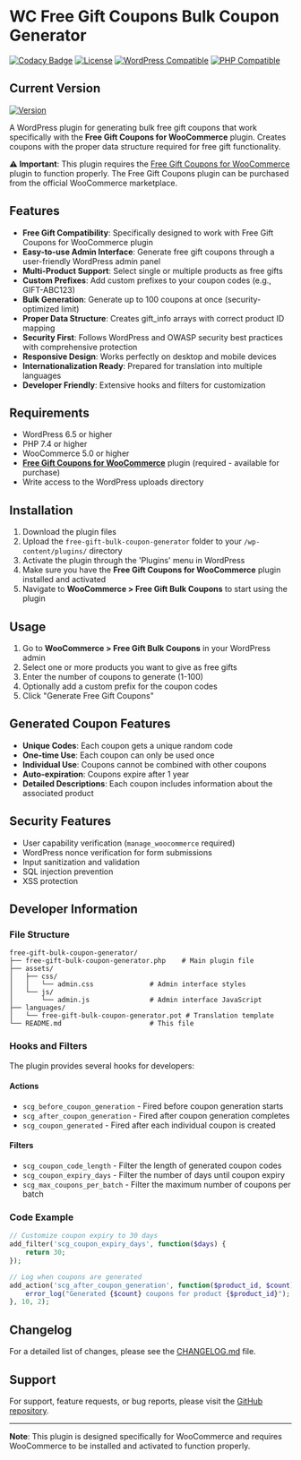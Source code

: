 # WC Free Gift Coupons Bulk Coupon Generator

[![Codacy Badge](https://app.codacy.com/project/badge/Grade/2c6de0b116fc421287600a34db137666)](https://app.codacy.com/gh/EngineScript/wc-free-gift-coupons-bulk-coupons-generator/dashboard?utm_source=gh&utm_medium=referral&utm_content=&utm_campaign=Badge_grade)
[![License](https://img.shields.io/badge/License-GPL%20v3-green.svg?logo=gnu)](https://www.gnu.org/licenses/gpl-3.0.html)
[![WordPress Compatible](https://img.shields.io/badge/WordPress-6.5%2B-blue.svg?logo=wordpress)](https://wordpress.org/)
[![PHP Compatible](https://img.shields.io/badge/PHP-7.4%2B-purple.svg?logo=php)](https://www.php.net/)

## Current Version
[![Version](https://img.shields.io/badge/Version-1.4.0-orange.svg?logo=github)](https://github.com/EngineScript/wc-free-gift-coupons-bulk-coupons-generator/releases/latest/download/free-gift-bulk-coupon-generator-1.4.0.zip)

A WordPress plugin for generating bulk free gift coupons that work specifically with the **Free Gift Coupons for WooCommerce** plugin. Creates coupons with the proper data structure required for free gift functionality.

**⚠️ Important**: This plugin requires the [Free Gift Coupons for WooCommerce](https://woocommerce.com/products/free-gift-coupons/) plugin to function properly. The Free Gift Coupons plugin can be purchased from the official WooCommerce marketplace.

## Features

- **Free Gift Compatibility**: Specifically designed to work with Free Gift Coupons for WooCommerce plugin
- **Easy-to-use Admin Interface**: Generate free gift coupons through a user-friendly WordPress admin panel
- **Multi-Product Support**: Select single or multiple products as free gifts
- **Custom Prefixes**: Add custom prefixes to your coupon codes (e.g., GIFT-ABC123)
- **Bulk Generation**: Generate up to 100 coupons at once (security-optimized limit)
- **Proper Data Structure**: Creates gift_info arrays with correct product ID mapping
- **Security First**: Follows WordPress and OWASP security best practices with comprehensive protection
- **Responsive Design**: Works perfectly on desktop and mobile devices
- **Internationalization Ready**: Prepared for translation into multiple languages
- **Developer Friendly**: Extensive hooks and filters for customization

## Requirements

- WordPress 6.5 or higher
- PHP 7.4 or higher
- WooCommerce 5.0 or higher
- **[Free Gift Coupons for WooCommerce](https://woocommerce.com/products/free-gift-coupons/)** plugin (required - available for purchase)
- Write access to the WordPress uploads directory

## Installation

1. Download the plugin files
2. Upload the `free-gift-bulk-coupon-generator` folder to your `/wp-content/plugins/` directory
3. Activate the plugin through the 'Plugins' menu in WordPress
4. Make sure you have the **Free Gift Coupons for WooCommerce** plugin installed and activated
5. Navigate to **WooCommerce > Free Gift Bulk Coupons** to start using the plugin

## Usage

1. Go to **WooCommerce > Free Gift Bulk Coupons** in your WordPress admin
2. Select one or more products you want to give as free gifts
3. Enter the number of coupons to generate (1-100)
4. Optionally add a custom prefix for the coupon codes
5. Click "Generate Free Gift Coupons"

## Generated Coupon Features

- **Unique Codes**: Each coupon gets a unique random code
- **One-time Use**: Each coupon can only be used once
- **Individual Use**: Coupons cannot be combined with other coupons
- **Auto-expiration**: Coupons expire after 1 year
- **Detailed Descriptions**: Each coupon includes information about the associated product

## Security Features

- User capability verification (`manage_woocommerce` required)
- WordPress nonce verification for form submissions
- Input sanitization and validation
- SQL injection prevention
- XSS protection

## Developer Information

### File Structure
```
free-gift-bulk-coupon-generator/
├── free-gift-bulk-coupon-generator.php    # Main plugin file
├── assets/
│   ├── css/
│   │   └── admin.css              # Admin interface styles
│   └── js/
│       └── admin.js               # Admin interface JavaScript
├── languages/
│   └── free-gift-bulk-coupon-generator.pot # Translation template
└── README.md                      # This file
```

### Hooks and Filters

The plugin provides several hooks for developers:

#### Actions
- `scg_before_coupon_generation` - Fired before coupon generation starts
- `scg_after_coupon_generation` - Fired after coupon generation completes
- `scg_coupon_generated` - Fired after each individual coupon is created

#### Filters
- `scg_coupon_code_length` - Filter the length of generated coupon codes
- `scg_coupon_expiry_days` - Filter the number of days until coupon expiry
- `scg_max_coupons_per_batch` - Filter the maximum number of coupons per batch

### Code Example

```php
// Customize coupon expiry to 30 days
add_filter('scg_coupon_expiry_days', function($days) {
    return 30;
});

// Log when coupons are generated
add_action('scg_after_coupon_generation', function($product_id, $count) {
    error_log("Generated {$count} coupons for product {$product_id}");
}, 10, 2);
```

## Changelog

For a detailed list of changes, please see the [CHANGELOG.md](CHANGELOG.md) file.

## Support

For support, feature requests, or bug reports, please visit the [GitHub repository](https://github.com/EngineScript/wc-free-gift-coupons-bulk-coupons-generator).

---

**Note**: This plugin is designed specifically for WooCommerce and requires WooCommerce to be installed and activated to function properly.

